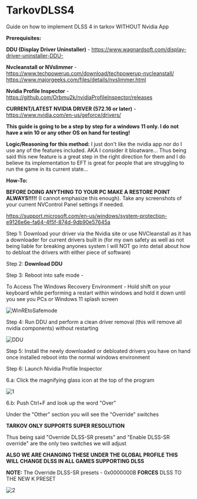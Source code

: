 # TarkovDLSS4
Guide on how to implement DLSS 4 in tarkov WITHOUT Nvidia App

**Prerequisites:**

**DDU (Display Driver Uninstaller)** - https://www.wagnardsoft.com/display-driver-uninstaller-DDU-


**Nvcleanstall or NVslimmer** - 
https://www.techpowerup.com/download/techpowerup-nvcleanstall/ 
https://www.majorgeeks.com/files/details/nvslimmer.html



**Nvidia Profile Inspector** - https://github.com/Orbmu2k/nvidiaProfileInspector/releases



**CURRENT/LATEST NVIDIA DRIVER (572.16 or later)** - https://www.nvidia.com/en-us/geforce/drivers/





**This guide is going to be a step by step for a windows 11 only. I do not have a win 10 or any other OS on hand for testing!**

**Logic/Reasoning for this method:** I just don't like the nvidia app nor do I use any of the features included. AKA I consider it bloatware...
Thus being said this new feature is a great step in the right direction for them and I do believe its implementation to EFT is great for people that are struggling to run the game in its current state...


**How-To:**

**BEFORE DOING ANYTHING TO YOUR PC MAKE A RESTORE POINT ALWAYS!!!!!** (I cannot emphasize this enough). Take any screenshots of your current NVControl Panel settings if needed.

https://support.microsoft.com/en-us/windows/system-protection-e9126e6e-fa64-4f5f-874d-9db90e57645a

Step 1: Download your driver via the Nvidia site or use NVCleanstall as it has a downloader for current drivers built in
(for my own safety as well as not being liable for breaking anyones system I will NOT go into detail about how to debloat the drivers with either piece of software)

Step 2: **Download DDU**

Step 3: Reboot into safe mode - 

To Access The Windows Recovery Environment - Hold shift on your keyboard while performing a restart within windows and hold it down until you see you PCs or Windows 11 splash screen

![WinREtoSafemode](https://github.com/user-attachments/assets/c646d48a-21ff-4ef2-ae61-ba636f15a3e8)

Step 4: Run DDU and perform a clean driver removal (this will remove all nvidia components) without restarting

![DDU](https://github.com/user-attachments/assets/381d4d23-941c-454c-a09e-18b8bcde8ee0)

Step 5: Install the newly downloaded or debloated drivers you have on hand once installed reboot into the normal windows environment

Step 6: Launch Nividia Profile Inspector

6.a: Click the magnifying glass icon at the top of the program

![1](https://github.com/user-attachments/assets/1372604f-d65e-44f4-9681-a2355422b580)

6.b: Push Ctrl+F and look up the word "Over"
  
  Under the "Other" section you will see the "Override" switches
 
  **TARKOV ONLY SUPPORTS SUPER RESOLUTION**
  
  Thus being said "Override DLSS-SR presets" and "Enable DLSS-SR override" are the only two switches we will adjust
  
  **ALSO WE ARE CHANGING THESE UNDER THE GLOBAL PROFILE THIS WILL CHANGE DLSS IN ALL GAMES SUPPORTING DLSS**

  **NOTE:**
  The Override DLSS-SR presets - 0x0000000B **FORCES** DLSS TO THE NEW K PRESET


![2](https://github.com/user-attachments/assets/c6a5e039-3d36-4514-9acc-4788d11337da)
